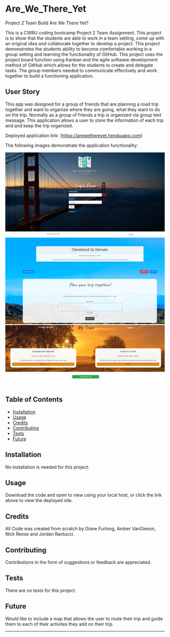 # Are_We_There_Yet
Project 2 Team Build Are We There Yet?

This is a CWRU coding bootcamp Project 2 Team Assignment.  This project is to show that the students are able to work in a team setting, come up with an original idea and
collaborate together to develop a project.  This project demonstrates the students ability to become comfortable working in a group setting and learning the functionality of GitHub. This project uses the project board function using Kanban and the agile software development method of GitHub which allows for the students to create and delegate tasks.  The group members needed to communicate effectively and work together to build a functioning application.

## User Story

This app was designed for a group of friends that are planning a road trip together and want to organize where they are going, what they want to do on the trip.  Normally as a group of friends a trip is organized via group text message.  This application allows a user to store the information of each trip and and keep the trip organized.


Deployed application link: (https://arewethereyet.herokuapp.com)

The following images demonstrate the application functionality:

![Alt Text](public/assets/example1.png)
![Alt Text](public/assets/example2.png)
![Alt Text](public/assets/example3.png)



## Table of Contents

* [Installation](#installation)
* [Usage](#usage)
* [Credits](#credits)
* [Contributing](#contributing)
* [Tests](#tests)
* [Future](#future)


## Installation

No installation is needed for this project.


## Usage 

Download the code and open to view using your local host, or click the link above to view the deployed site.


## Credits

All Code was created from scratch by Diane Furlong, Amber VanGieson, Nick Reese and Jordan Rantucci.


## Contributing

Contributions in the form of suggestions or feedback are appreciated.


## Tests

There are no tests for this project.

## Future 

Would like to include a map that allows the user to route their trip and guide them to each of their activites they add on their trip. 

---
